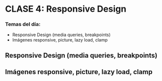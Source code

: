 # CLASE 4: Responsive Design

### Temas del día:

- Responsive Design (media queries, breakpoints)
- Imágenes responsive, picture, lazy load, clamp

## Responsive Design (media queries, breakpoints)

## Imágenes responsive, picture, lazy load, clamp
